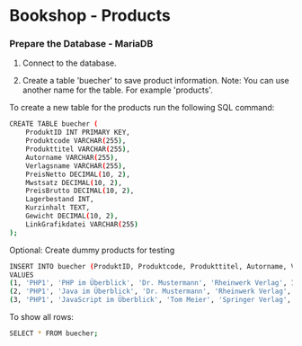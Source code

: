 # Bookshop - Products

### Prepare the Database - MariaDB

1. Connect to the database.

2. Create a table 'buecher' to save product information. Note: You can use another name for the table. For example 'products'.

To create a new table for the products run the following SQL command:

```sh
CREATE TABLE buecher (
    ProduktID INT PRIMARY KEY,
    Produktcode VARCHAR(255),
    Produkttitel VARCHAR(255),
    Autorname VARCHAR(255),
    Verlagsname VARCHAR(255),
    PreisNetto DECIMAL(10, 2),
    Mwstsatz DECIMAL(10, 2),
    PreisBrutto DECIMAL(10, 2),
    Lagerbestand INT,
    Kurzinhalt TEXT,
    Gewicht DECIMAL(10, 2),
    LinkGrafikdatei VARCHAR(255)
);
```

Optional: Create dummy products for testing

```sh
INSERT INTO buecher (ProduktID, Produktcode, Produkttitel, Autorname, Verlagsname, PreisNetto, Mwstsatz, PreisBrutto, Lagerbestand, Kurzinhalt, Gewicht, LinkGrafikdatei)
VALUES 
(1, 'PHP1', 'PHP im Überblick', 'Dr. Mustermann', 'Rheinwerk Verlag', 100, 19, 119.000, 100, 'sehr gutes Buch zu PHP mit vielen Beispielen', 1.5, '...'),
(2, 'PHP1', 'Java im Überblick', 'Dr. Mustermann', 'Rheinwerk Verlag', 50, 19, 58.500, 30, 'sehr gutes Buch zu Java mit vielen Beispielen', 1.7, '...'),
(3, 'PHP1', 'JavaScript im Überblick', 'Tom Meier', 'Springer Verlag', 100, 19, 119.000, 40, 'sehr gutes Buch zu JavaScript mit vielen Beispielen', 1.7, '...');
```

To show all rows:

```sh
SELECT * FROM buecher;
```